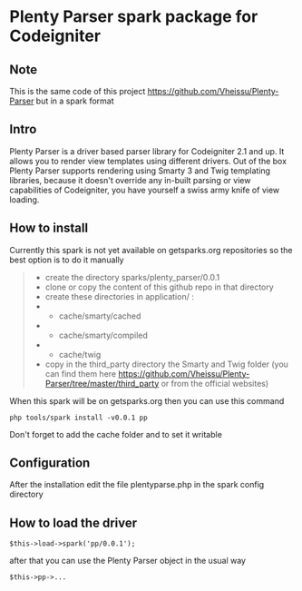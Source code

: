 # Plenty Parser spark package for Codeigniter

## Note
This is the same code of this project https://github.com/Vheissu/Plenty-Parser but in a spark format

## Intro
Plenty Parser is a driver based parser library for Codeigniter 2.1 and up. It allows you to render view templates using different drivers. Out of the box Plenty Parser supports rendering using Smarty 3 and Twig templating libraries, because it doesn't override any in-built parsing or view capabilities of Codeigniter, you have yourself a swiss army knife of view loading.

## How to install
Currently this spark is not yet available on getsparks.org repositories so the best option is to do it manually
> * create the directory sparks/plenty_parser/0.0.1
> * clone or copy the content of this github repo in that directory
> * create these directories in application/ :
> * * cache/smarty/cached
> * * cache/smarty/compiled
> * * cache/twig
> * copy in the third_party directory the Smarty and Twig folder (you can find them here https://github.com/Vheissu/Plenty-Parser/tree/master/third_party or from the official websites)

When this spark will be on getsparks.org then you can use this command

	php tools/spark install -v0.0.1 pp

Don't forget to add the cache folder and to set it writable

## Configuration
After the installation edit the file plentyparse.php in the spark config directory

## How to load the driver

	$this->load->spark('pp/0.0.1');

after that you can use the Plenty Parser object in the usual way

	$this->pp->...
